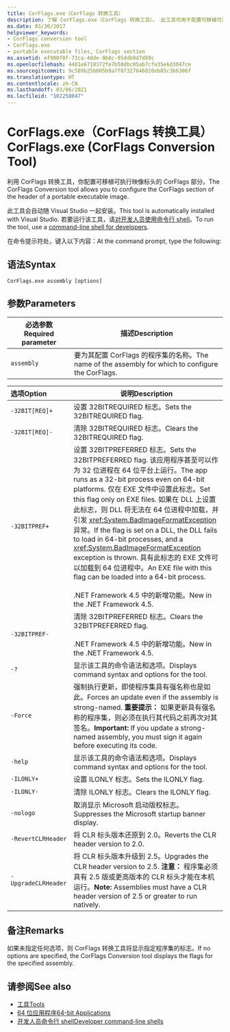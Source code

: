 ```yaml
---
title: CorFlags.exe（CorFlags 转换工具）
description: 了解 CorFlags.exe（CorFlags 转换工具）。 此工具可用于配置可移植可执行映像的标头的 CorFlags 部分。
ms.date: 03/30/2017
helpviewer_keywords:
- CorFlags conversion tool
- CorFlags.exe
- portable executable files, CorFlags section
ms.assetid: ef900f8f-71ca-4dde-9b8c-95ddb0d7d89c
ms.openlocfilehash: 4481e6718372fe7b58dbc05ab7cfe35e6d3047ce
ms.sourcegitcommit: 9c589b25b005b9a7f87327646020eb85c3b6306f
ms.translationtype: HT
ms.contentlocale: zh-CN
ms.lasthandoff: 03/06/2021
ms.locfileid: "102258047"
---
```

# <a name="corflagsexe-corflags-conversion-tool"></a><span data-ttu-id="49935-104">CorFlags.exe（CorFlags 转换工具）</span><span class="sxs-lookup"><span data-stu-id="49935-104">CorFlags.exe (CorFlags Conversion Tool)</span></span>

<span data-ttu-id="49935-105">利用 CorFlags 转换工具，你配置可移植可执行映像标头的 CorFlags 部分。</span><span class="sxs-lookup"><span data-stu-id="49935-105">The CorFlags Conversion tool allows you to configure the CorFlags section of the header of a portable executable image.</span></span>  
  
 <span data-ttu-id="49935-106">此工具会自动随 Visual Studio 一起安装。</span><span class="sxs-lookup"><span data-stu-id="49935-106">This tool is automatically installed with Visual Studio.</span></span> <span data-ttu-id="49935-107">若要运行该工具，请[对开发人员使用命令行 shell](/visualstudio/ide/reference/command-prompt-powershell)。</span><span class="sxs-lookup"><span data-stu-id="49935-107">To run the tool, use a [command-line shell for developers](/visualstudio/ide/reference/command-prompt-powershell).</span></span>  
  
 <span data-ttu-id="49935-108">在命令提示符处，键入以下内容：</span><span class="sxs-lookup"><span data-stu-id="49935-108">At the command prompt, type the following:</span></span>  
  
## <a name="syntax"></a><span data-ttu-id="49935-109">语法</span><span class="sxs-lookup"><span data-stu-id="49935-109">Syntax</span></span>  
  
```console  
CorFlags.exe assembly [options]  
```  
  
## <a name="parameters"></a><span data-ttu-id="49935-110">参数</span><span class="sxs-lookup"><span data-stu-id="49935-110">Parameters</span></span>  
  
|<span data-ttu-id="49935-111">必选参数</span><span class="sxs-lookup"><span data-stu-id="49935-111">Required parameter</span></span>|<span data-ttu-id="49935-112">描述</span><span class="sxs-lookup"><span data-stu-id="49935-112">Description</span></span>|  
|------------------------|-----------------|  
|`assembly`|<span data-ttu-id="49935-113">要为其配置 CorFlags 的程序集的名称。</span><span class="sxs-lookup"><span data-stu-id="49935-113">The name of the assembly for which to configure the CorFlags.</span></span>|  
  
|<span data-ttu-id="49935-114">选项</span><span class="sxs-lookup"><span data-stu-id="49935-114">Option</span></span>|<span data-ttu-id="49935-115">说明</span><span class="sxs-lookup"><span data-stu-id="49935-115">Description</span></span>|  
|:------------|-----------------|  
|`-32BIT[REQ]+`|<span data-ttu-id="49935-116">设置 32BITREQUIRED 标志。</span><span class="sxs-lookup"><span data-stu-id="49935-116">Sets the 32BITREQUIRED flag.</span></span>|  
|`-32BIT[REQ]-`|<span data-ttu-id="49935-117">清除 32BITREQUIRED 标志。</span><span class="sxs-lookup"><span data-stu-id="49935-117">Clears the 32BITREQUIRED flag.</span></span>|  
|`-32BITPREF+`|<span data-ttu-id="49935-118">设置 32BITPREFERRED 标志。</span><span class="sxs-lookup"><span data-stu-id="49935-118">Sets the 32BITPREFERRED flag.</span></span> <span data-ttu-id="49935-119">该应用程序甚至可以作为 32 位进程在 64 位平台上运行。</span><span class="sxs-lookup"><span data-stu-id="49935-119">The app runs as a 32-bit process even on 64-bit platforms.</span></span> <span data-ttu-id="49935-120">仅在 EXE 文件中设置此标志。</span><span class="sxs-lookup"><span data-stu-id="49935-120">Set this flag only on EXE files.</span></span> <span data-ttu-id="49935-121">如果在 DLL 上设置此标志，则 DLL 将无法在 64 位进程中加载，并引发 <xref:System.BadImageFormatException> 异常。</span><span class="sxs-lookup"><span data-stu-id="49935-121">If the flag is set on a DLL, the DLL fails to load in 64-bit processes, and a <xref:System.BadImageFormatException> exception is thrown.</span></span> <span data-ttu-id="49935-122">具有此标志的 EXE 文件可以加载到 64 位进程中。</span><span class="sxs-lookup"><span data-stu-id="49935-122">An EXE file with this flag can be loaded into a 64-bit process.</span></span><br /><br /> <span data-ttu-id="49935-123">.NET Framework 4.5 中的新增功能。</span><span class="sxs-lookup"><span data-stu-id="49935-123">New in the .NET Framework 4.5.</span></span>|  
|`-32BITPREF-`|<span data-ttu-id="49935-124">清除 32BITPREFERRED 标志。</span><span class="sxs-lookup"><span data-stu-id="49935-124">Clears the 32BITPREFERRED flag.</span></span><br /><br /> <span data-ttu-id="49935-125">.NET Framework 4.5 中的新增功能。</span><span class="sxs-lookup"><span data-stu-id="49935-125">New in the .NET Framework 4.5.</span></span>|  
|`-?`|<span data-ttu-id="49935-126">显示该工具的命令语法和选项。</span><span class="sxs-lookup"><span data-stu-id="49935-126">Displays command syntax and options for the tool.</span></span>|  
|`-Force`|<span data-ttu-id="49935-127">强制执行更新，即使程序集具有强名称也是如此。</span><span class="sxs-lookup"><span data-stu-id="49935-127">Forces an update even if the assembly is strong-named.</span></span> <span data-ttu-id="49935-128">**重要提示：** 如果更新具有强名称的程序集，则必须在执行其代码之前再次对其签名。</span><span class="sxs-lookup"><span data-stu-id="49935-128">**Important:**  If you update a strong-named assembly, you must sign it again before executing its code.</span></span>|  
|`-help`|<span data-ttu-id="49935-129">显示该工具的命令语法和选项。</span><span class="sxs-lookup"><span data-stu-id="49935-129">Displays command syntax and options for the tool.</span></span>|  
|`-ILONLY+`|<span data-ttu-id="49935-130">设置 ILONLY 标志。</span><span class="sxs-lookup"><span data-stu-id="49935-130">Sets the ILONLY flag.</span></span>|  
|`-ILONLY-`|<span data-ttu-id="49935-131">清除 ILONLY 标志。</span><span class="sxs-lookup"><span data-stu-id="49935-131">Clears the ILONLY flag.</span></span>|  
|`-nologo`|<span data-ttu-id="49935-132">取消显示 Microsoft 启动版权标志。</span><span class="sxs-lookup"><span data-stu-id="49935-132">Suppresses the Microsoft startup banner display.</span></span>|  
|`-RevertCLRHeader`|<span data-ttu-id="49935-133">将 CLR 标头版本还原到 2.0。</span><span class="sxs-lookup"><span data-stu-id="49935-133">Reverts the CLR header version to 2.0.</span></span>|  
|`-UpgradeCLRHeader`|<span data-ttu-id="49935-134">将 CLR 标头版本升级到 2.5。</span><span class="sxs-lookup"><span data-stu-id="49935-134">Upgrades the CLR header version to 2.5.</span></span> <span data-ttu-id="49935-135">**注意：** 程序集必须具有 2.5 版或更高版本的 CLR 标头才能在本机运行。</span><span class="sxs-lookup"><span data-stu-id="49935-135">**Note:**  Assemblies must have a CLR header version of 2.5 or greater to run natively.</span></span>|  
  
## <a name="remarks"></a><span data-ttu-id="49935-136">备注</span><span class="sxs-lookup"><span data-stu-id="49935-136">Remarks</span></span>  

 <span data-ttu-id="49935-137">如果未指定任何选项，则 CorFlags 转换工具将显示指定程序集的标志。</span><span class="sxs-lookup"><span data-stu-id="49935-137">If no options are specified, the CorFlags Conversion tool displays the flags for the specified assembly.</span></span>  
  
## <a name="see-also"></a><span data-ttu-id="49935-138">请参阅</span><span class="sxs-lookup"><span data-stu-id="49935-138">See also</span></span>

- [<span data-ttu-id="49935-139">工具</span><span class="sxs-lookup"><span data-stu-id="49935-139">Tools</span></span>](index.md)
- [<span data-ttu-id="49935-140">64 位应用程序</span><span class="sxs-lookup"><span data-stu-id="49935-140">64-bit Applications</span></span>](../64-bit-apps.md)
- [<span data-ttu-id="49935-141">开发人员命令行 shell</span><span class="sxs-lookup"><span data-stu-id="49935-141">Developer command-line shells</span></span>](/visualstudio/ide/reference/command-prompt-powershell)
